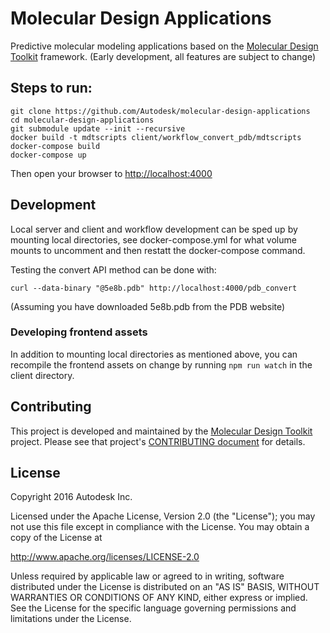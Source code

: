 # Molecular Design Applications

Predictive molecular modeling applications based on the [Molecular Design Toolkit](https://github.com/Autodesk/molecular-design-toolkit) framework. (Early development, all features are subject to change)

## Steps to run:

	git clone https://github.com/Autodesk/molecular-design-applications
	cd molecular-design-applications
	git submodule update --init --recursive
	docker build -t mdtscripts client/workflow_convert_pdb/mdtscripts
	docker-compose build
	docker-compose up

Then open your browser to  [http://localhost:4000](http://localhost:4000)

## Development

Local server and client and workflow development can be sped up by mounting local directories, see docker-compose.yml for what volume mounts to uncomment and then restatt the docker-compose command.

Testing the convert API method can be done with:

	curl --data-binary "@5e8b.pdb" http://localhost:4000/pdb_convert

(Assuming you have downloaded 5e8b.pdb from the PDB website)

### Developing frontend assets
In addition to mounting local directories as mentioned above, you can recompile the frontend assets on change by running `npm run watch` in the client directory.

## Contributing
This project is developed and maintained by the [Molecular Design Toolkit](https://github.com/autodesk/molecular-design-toolkit) project. Please see that project's [CONTRIBUTING document](https://github.com/autodesk/molecular-design-toolkit/CONTRIBUTING.md) for details.


## License

Copyright 2016 Autodesk Inc.

Licensed under the Apache License, Version 2.0 (the "License"); you may not use this file except in compliance with the License. You may obtain a copy of the License at

http://www.apache.org/licenses/LICENSE-2.0

Unless required by applicable law or agreed to in writing, software distributed under the License is distributed on an "AS IS" BASIS, WITHOUT WARRANTIES OR CONDITIONS OF ANY KIND, either express or implied. See the License for the specific language governing permissions and limitations under the License.
